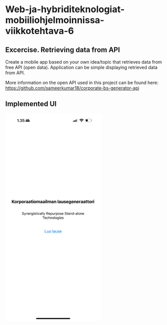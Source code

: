 # Web-ja-hybriditeknologiat-mobiiliohjelmoinnissa-viikkotehtava-6

## Excercise. Retrieving data from API

Create a mobile app based on your own idea/topic that retrieves data from free API (open data).
Application can be simple displaying retrieved data from API.

More information on the open API used in this project can be found here:
https://github.com/sameerkumar18/corporate-bs-generator-api

## Implemented UI

<img src="implemented_ui.jpeg" alt="UI layout" width="300"/>
